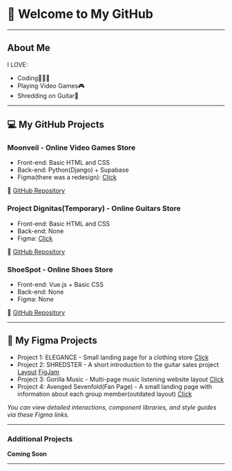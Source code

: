 # 👋 Welcome to My GitHub

---

## About Me

I LOVE:
- Coding👨🏻‍💻
- Playing Video Games🎮
- Shredding on Guitar🎸

---

## 💻 My GitHub Projects

### Moonveil - Online Video Games Store
- Front-end: Basic HTML and CSS
- Back-end: Python(Django) + Supabase
- Figma(there was a redesign): [Click](https://www.figma.com/design/jsHErBKslTCoejIwFXEh0E/Moonveila?node-id=0-1&t=znSmg3SmvR4tKqnD-1)

🔗 [GitHub Repository](https://github.com/7resonare7/Moonveil)

### Project Dignitas(Temporary) - Online Guitars Store
- Front-end: Basic HTML and CSS
- Back-end: None
- Figma: [Click](https://www.figma.com/design/lYOLRnpmsGcjrQEicp9lHN/Project-Dignitas?t=znSmg3SmvR4tKqnD-1)

🔗 [GitHub Repository](https://github.com/7resonare7/Project_Dignitas)

### ShoeSpot - Online Shoes Store
- Front-end: Vue.js + Basic CSS
- Back-end: None
- Figma: None

🔗 [GitHub Repository](https://github.com/7resonare7/ShoeSpot)

---

## 🎨 My Figma Projects

- Project 1: ELEGANCE - Small landing page for a clothing store [Click](https://www.figma.com/design/18Jds5PQ6KkWMLWO9AAk76/ELEGANCE?t=znSmg3SmvR4tKqnD-1)
- Project 2: SHREDSTER - A short introduction to the guitar sales project [Layout](https://www.figma.com/design/0EXMy7f64EWOcjnDCRcYrp/SHREDSTER?node-id=1-3&t=z8vppwhrvyexDECo-1) [FigJam](https://www.figma.com/board/yBEmFOwFBkzveb1t2up5xC/SHREDSTER?node-id=0-1&t=t3mDOiS93xJWjrjo-1)
- Project 3: Gorilla Music - Multi-page music listening website layout [Click](https://www.figma.com/design/VPKkYbejxu2EoQezm4rTcw/Gorilla-Music?node-id=12-2&t=VhoJlUx1MdOixsD5-1)
- Project 4: Avenged Sevenfold(Fan Page) - A small landing page with information about each group member(outdated layout) [Click](https://www.figma.com/design/ZtkljsI7VaZGSO7lgIuR5p/A7X---Fan-Page?t=7mj9ndkMGZ8xUpXU-1)

*You can view detailed interactions, component libraries, and style guides via these Figma links.*

---

### Additional Projects

**Coming Soon**

---
